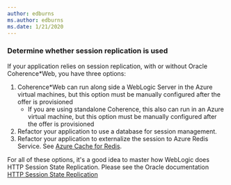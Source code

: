 ```yaml
---
author: edburns
ms.author: edburns
ms.date: 1/21/2020
---
```


### Determine whether session replication is used

If your application relies on session replication, with or without Oracle Coherence*Web, you have three options:

1. Coherence*Web can run along side a WebLogic Server in the Azure virtual machines, but this option must be manually configured after the offer is provisioned
   * If you are using standalone Coherence, this also can run in an Azure virtual machine, but this option must be manually configured after the offer is provisioned
2. Refactor your application to use a database for session management.
3. Refactor your application to externalize the session to Azure Redis Service.  See [Azure Cache for Redis](/azure/azure-cache-for-redis/cache-overview).

For all of these options, it's a good idea to master how WebLogic does HTTP Session State Replication.  Please see the Oracle documentation [HTTP Session State Replication](https://docs.oracle.com/en/middleware/fusion-middleware/weblogic-server/12.2.1.4/clust/failover.html#GUID-E13D8142-66BA-46A1-854F-4FC6F82992DD)
